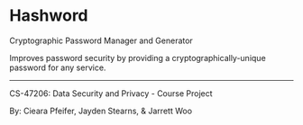 # Hashword
Cryptographic Password Manager and Generator

Improves password security by providing a cryptographically-unique password for any service.
_____
CS-47206: Data Security and Privacy - Course Project

By: Cieara Pfeifer, Jayden Stearns, & Jarrett Woo
